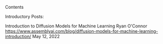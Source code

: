 
Contents



Introductory Posts:

Introduction to Diffusion Models for Machine Learning
Ryan O'Connor
https://www.assemblyai.com/blog/diffusion-models-for-machine-learning-introduction/
May 12, 2022
